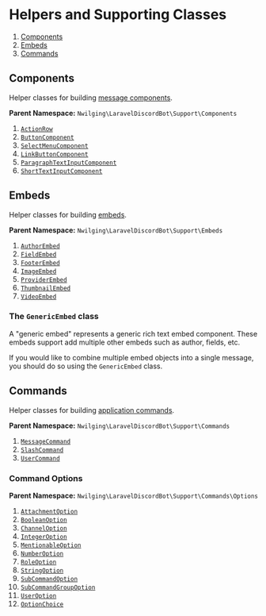 # Helpers and Supporting Classes

1. [Components](#components)
2. [Embeds](#embeds)
3. [Commands](#commands)

## Components

Helper classes for building [message components](https://discord.com/developers/docs/interactions/message-components).

**Parent Namespace:** `Nwilging\LaravelDiscordBot\Support\Components`

1. [`ActionRow`](https://discord.com/developers/docs/interactions/message-components#action-rows)
2. [`ButtonComponent`](https://discord.com/developers/docs/interactions/message-components#buttons)
3. [`SelectMenuComponent`](https://discord.com/developers/docs/interactions/message-components#select-menus)
4. [`LinkButtonComponent`](https://discord.com/developers/docs/interactions/message-components#buttons-link-button)
5. [`ParagraphTextInputComponent`](https://discord.com/developers/docs/interactions/message-components#text-inputs-text-input-structure)
6. [`ShortTextInputComponent`](https://discord.com/developers/docs/interactions/message-components#text-inputs-text-input-structure)

## Embeds

Helper classes for building [embeds](https://discord.com/developers/docs/resources/channel#embed-object).

**Parent Namespace:** `Nwilging\LaravelDiscordBot\Support\Embeds`

1. [`AuthorEmbed`](https://discord.com/developers/docs/resources/channel#embed-object-embed-author-structure)
2. [`FieldEmbed`](https://discord.com/developers/docs/resources/channel#embed-object-embed-field-structure)
3. [`FooterEmbed`](https://discord.com/developers/docs/resources/channel#embed-object-embed-footer-structure)
4. [`ImageEmbed`](https://discord.com/developers/docs/resources/channel#embed-object-embed-image-structure)
5. [`ProviderEmbed`](https://discord.com/developers/docs/resources/channel#embed-object-embed-provider-structure)
6. [`ThumbnailEmbed`](https://discord.com/developers/docs/resources/channel#embed-object-embed-thumbnail-structure)
7. [`VideoEmbed`](https://discord.com/developers/docs/resources/channel#embed-object-embed-video-structure)

### The `GenericEmbed` class

A "generic embed" represents a generic rich text embed component. These embeds support
add multiple other embeds such as author, fields, etc.

If you would like to combine multiple embed objects into a single message, you should
do so using the `GenericEmbed` class.

## Commands

Helper classes for building [application commands](https://discord.com/developers/docs/interactions/application-commands).

**Parent Namespace:** `Nwilging\LaravelDiscordBot\Support\Commands`

1. [`MessageCommand`](https://discord.com/developers/docs/interactions/application-commands#application-command-object-application-command-types)
2. [`SlashCommand`](https://discord.com/developers/docs/interactions/application-commands#application-command-object-application-command-types)
3. [`UserCommand`](https://discord.com/developers/docs/interactions/application-commands#application-command-object-application-command-types)

### Command Options

**Parent Namespace:** `Nwilging\LaravelDiscordBot\Support\Commands\Options`

1. [`AttachmentOption`](https://discord.com/developers/docs/interactions/application-commands#application-command-object-application-command-option-type)
2. [`BooleanOption`](https://discord.com/developers/docs/interactions/application-commands#application-command-object-application-command-option-type)
3. [`ChannelOption`](https://discord.com/developers/docs/interactions/application-commands#application-command-object-application-command-option-type)
4. [`IntegerOption`](https://discord.com/developers/docs/interactions/application-commands#application-command-object-application-command-option-type)
5. [`MentionableOption`](https://discord.com/developers/docs/interactions/application-commands#application-command-object-application-command-option-type)
6. [`NumberOption`](https://discord.com/developers/docs/interactions/application-commands#application-command-object-application-command-option-type)
7. [`RoleOption`](https://discord.com/developers/docs/interactions/application-commands#application-command-object-application-command-option-type)
8. [`StringOption`](https://discord.com/developers/docs/interactions/application-commands#application-command-object-application-command-option-type)
9. [`SubCommandOption`](https://discord.com/developers/docs/interactions/application-commands#application-command-object-application-command-option-type)
10. [`SubCommandGroupOption`](https://discord.com/developers/docs/interactions/application-commands#application-command-object-application-command-option-type)
11. [`UserOption`](https://discord.com/developers/docs/interactions/application-commands#application-command-object-application-command-option-type)
12. [`OptionChoice`](https://discord.com/developers/docs/interactions/application-commands#application-command-object-application-command-option-choice-structure)
